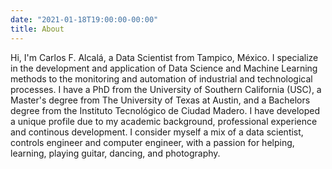 ```yaml
---
date: "2021-01-18T19:00:00-00:00"
title: About
---
```


Hi, I'm Carlos F. Alcalá, a Data Scientist from Tampico, México. I specialize in the development and application of Data Science and Machine Learning methods to the monitoring and automation of industrial and technological processes. I have a PhD from the University of Southern California (USC), a Master's degree from The University of Texas at Austin, and a Bachelors degree from the Instituto Tecnológico de Ciudad Madero. I have developed a unique profile due to my academic background, professional experience and continous development. I consider myself  a mix of a data scientist, controls engineer and computer engineer, with a passion for helping, learning, playing guitar, dancing, and photography.
